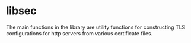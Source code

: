 # libsec
The main functions in the library are utility functions for constructing TLS
configurations for http servers from various certificate files.
